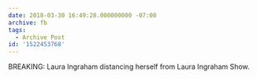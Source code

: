 ```yaml
---
date: 2018-03-30 16:49:28.000000000 -07:00
archive: fb
tags: 
  - Archive Post
id: '1522453768'
---
```


BREAKING: Laura Ingraham distancing herself from Laura Ingraham Show.

